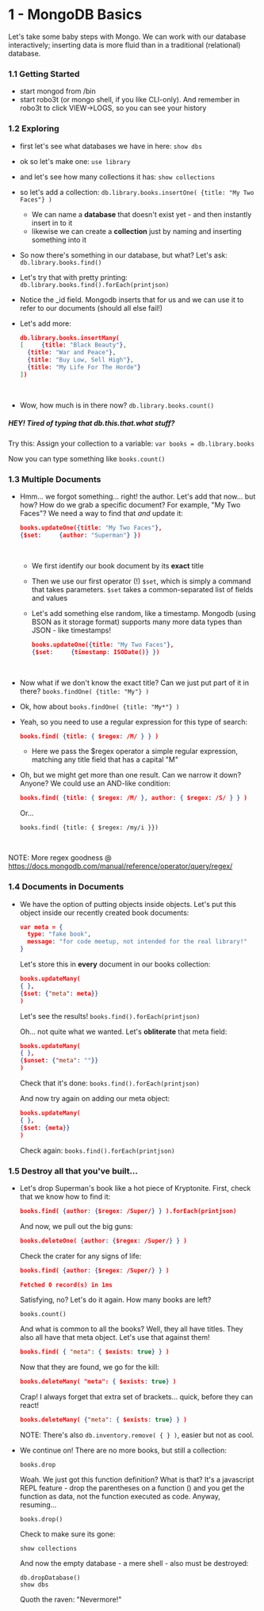 # 1 - MongoDB Basics 

Let's take some baby steps with Mongo. We can work with our database interactively; inserting data is more fluid than in a traditional (relational) database.

### 1.1 Getting Started


- start mongod from /bin
- start robo3t (or mongo shell, if you like CLI-only). And remember in robo3t to click VIEW->LOGS, so you can see your history

### 1.2 Exploring


- first let's see what databases we have in here: `show dbs`
- ok so let's make one: `use library` 
- and let's see how many collections it has: `show collections`
- so let's add a collection:  `db.library.books.insertOne( {title: "My Two Faces"} )`

  - We can name a **database** that doesn't exist yet - and then instantly insert in to it
  - likewise we can create a **collection** just by naming and inserting something into it

- So now there's something in our database, but what? Let's ask: `db.library.books.find()`

- Let's try that with pretty printing: `db.library.books.find().forEach(printjson)`

- Notice the _id field. Mongodb inserts that for us and we can use it to refer to our documents (should all else fail!)

- Let's add more: 

  ```json
  db.library.books.insertMany( 
  [ 	{title: "Black Beauty"},
  	{title: "War and Peace"},
  	{title: "Buy Low, Sell High"},
  	{title: "My Life For The Horde"}
  ])
  ```

  ​

- Wow, how much is in there now? `db.library.books.count()`



##### HEY! Tired of typing that *db.this.that.what* stuff?

Try this: Assign your collection to a variable: `var books = db.library.books`

Now you can type something like `books.count()` 



### 1.3 Multiple Documents

- Hmm... we forgot something... right! the author. Let's add that now... but how? How do we grab a specific document? For example, "My Two Faces"? We need a way to find that *and* update it: 

  ```json
  books.updateOne({title: "My Two Faces"},
  {$set:     {author: "Superman"} })
  ```

  ​

  - We first identify our book document by its **exact** title

  - Then we use our first operator (!) `$set`, which is simply a command that takes parameters. `$set` takes a common-separated list of fields and values

  - Let's add something else random, like a timestamp. Mongodb (using BSON as it storage format) supports many more data types than JSON - like timestamps! 

    ```json
    books.updateOne({title: "My Two Faces"},
    {$set:     {timestamp: ISODate()} })
    ```

    ​


- Now what if we don't know the exact title? Can we just put part of it in there? `books.findOne( {title: "My"} )`

- Ok, how about `books.findOne( {title: "My*"} )`

- Yeah, so you need to use a regular expression for this type of search: 

  ```json
  books.find( {title: { $regex: /M/ } } )
  ```
  - Here we pass the $regex operator a simple regular expression, matching any title field that has a capital "M"

- Oh, but we might get more than one result. Can we narrow it down? Anyone? We could use an AND-like condition: 

  ```json
  books.find( {title: { $regex: /M/ }, author: { $regex: /S/ } } )
  ```

  Or...

  ```
  books.find( {title: { $regex: /my/i }})
  ```

  ​

NOTE: More regex goodness @ https://docs.mongodb.com/manual/reference/operator/query/regex/

### 1.4 Documents in Documents

- We have the option of putting objects inside objects. Let's put this object inside our recently created book documents: 

  ```json
  var meta = { 	
  	type: "fake book",
  	message: "for code meetup, not intended for the real library!"
  }
  ```

  Let's store this in **every** document in our books collection:

  ```json
  books.updateMany(
  { },
  {$set: {"meta": meta}}
  )
  ```

  Let's see the results! `books.find().forEach(printjson)`

  Oh... not quite what we wanted. Let's **obliterate** that meta field: 

  ```json
  books.updateMany(
  { },
  {$unset: {"meta": ""}}
  )
  ```

  Check that it's done: `books.find().forEach(printjson)`

  And now try again on adding our meta object:

  ```json
  books.updateMany(
  { },
  {$set: {meta}}
  )
  ```

  Check again: `books.find().forEach(printjson)`



### 1.5 Destroy all that you've built...

- Let's drop Superman's book like a hot piece of Kryptonite. First, check that we know how to find it: 

  ```json
  books.find( {author: {$regex: /Super/} } ).forEach(printjson)
  ```

    And now, we pull out the big guns:

  ```json
  books.deleteOne( {author: {$regex: /Super/} } )
  ```

  Check the crater for any signs of life: 

  ```json
  books.find( {author: {$regex: /Super/} } )

  Fetched 0 record(s) in 1ms
  ```

  Satisfying, no? Let's do it again. How many books are left?

  ```
  books.count()
  ```

  And what is common to all the books? Well, they all have titles. They also all have that meta object. Let's use that against them!

  ```json
  books.find( { "meta": { $exists: true} } )
  ```

  Now that they are found, we go for the kill:

  ```json
  books.deleteMany( "meta": { $exists: true} )
  ```

  Crap! I always forget that extra set of brackets... quick, before they can react!

  ```json
  books.deleteMany( {"meta": { $exists: true} } )
  ```

  NOTE: There's also `db.inventory.remove( { } )`, easier but not as cool.

- We continue on! There are no more books, but still a collection:

  ```
  books.drop
  ```

  Woah. We just got this function definition? What is that? It's a javascript REPL feature - drop the parentheses on a function () and you get the function as data, not the function executed as code. Anyway, resuming...

  ```
  books.drop()
  ```

  Check to make sure its gone:

  ```
  show collections
  ```

  And now the empty database - a mere shell - also must be destroyed:

  ```
  db.dropDatabase()
  show dbs
  ```

  Quoth the raven: "Nevermore!"


